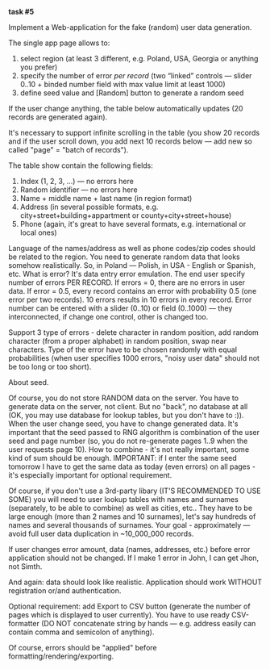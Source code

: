 **task #5**

Implement a Web-application for the fake (random) user data generation.

The single app page allows to:
1) select region (at least 3 different, e.g. Poland, USA, Georgia or anything you prefer)
2) specify the number of error *per record* (two “linked” controls — slider 0..10 + binded number field with max value limit at least 1000)
3) define seed value and [Random] button to generate a random seed

If the user change anything, the table below automatically updates (20 records are generated again).

It's necessary to support infinite scrolling in the table (you show 20 records and if the user scroll down, you add next 10 records below — add new so called "page" = "batch of records").

The table show contain the following fields:
1) Index (1, 2, 3, ...) — no errors here
2) Random identifier — no errors here
3) Name + middle name + last name (in region format)
4) Address (in several possible formats, e.g. city+street+building+appartment or county+city+street+house)
5) Phone (again, it's great to have several formats, e.g. international or local ones)

Language of the names/address as well as phone codes/zip codes should be related to the region. You need to generate random data that looks somehow realistically. So, in Poland — Polish, in USA - English or Spanish, etc.
What is error? It's data entry error emulation. The end user specify number of errors PER RECORD. If errors = 0, there are no errors in user data. If error = 0.5, every record contains an error with probability 0.5 (one error per two records). 10 errors results in 10 errors in every record. Error number can be entered with a slider (0..10) or field  (0..1000) — they interconnected, if change one control, other is changed too.

Support 3 type of errors - delete character in random position, add random character (from a proper alphabet) in random position, swap near characters. Type of the error have to be chosen randomly with equal probabilities (when user specifies 1000 errors, "noisy user data" should not be too long or too short).

About seed.

Of course, you do not store RANDOM data on the server.  You have to generate data on the server, not client. But no "back", no database at all (OK, you may use database for lookup tables, but you don't have to :)). When the user change seed, you have to change generated data. It's important that the seed passed to RNG algorithm is combination of the user seed and page number (so, you do not re-generate pages 1..9 when the user requests page 10). How to combine - it's not really important, some kind of sum should be enough. IMPORTANT: if I enter the same seed tomorrow I have to get the same data as today (even errors) on all pages - it's especially important for optional requirement.

Of course, if you don't use a 3rd-party libary (IT'S RECOMMENDED TO USE SOME) you will need to user lookup tables with names and surnames (separately, to be able to combine) as well as cities, etc.. They have to be large enough (more than 2 names and 10 surnames), let's say hundreds of names and several thousands of surnames. Your goal - approximately — avoid full user data duplication in ~10_000_000 records.

If user changes error amount, data (names, addresses, etc.) before error application should not be changed. If I make 1 error in John, I can get Jhon, not Simth.

And again: data should look like realistic.
Application should work WITHOUT registration or/and authentication.

Optional requirement: add Export to CSV button (generate the number of pages which is displayed to user currently). You have to use ready CSV-formatter (DO NOT concatenate string by hands — e.g. address easily can contain comma and semicolon of anything).

Of course, errors should be "applied" before formatting/rendering/exporting.
